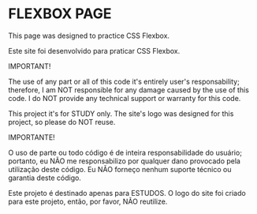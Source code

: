 # FLEXBOX PAGE

This page was designed to practice CSS Flexbox.

Este site foi desenvolvido para praticar CSS Flexbox.

IMPORTANT!

The use of any part or all of this code it's entirely user's responsability; therefore,
I am NOT responsible for any damage caused by the use of this code. 
I do NOT provide any technical support or warranty for this code.

This project it's for STUDY only.
The site's logo was designed for this project, so please do NOT reuse.

IMPORTANTE!

O uso de parte ou todo código é de inteira responsabilidade do usuário; portanto,
eu NÃO me responsabilizo por qualquer dano provocado pela utilização deste código. 
Eu NÃO forneço nenhum suporte técnico ou garantia deste código.

Este projeto é destinado apenas para ESTUDOS.
O logo do site foi criado para este projeto, então, por favor, NÃO reutilize.




